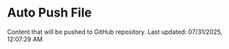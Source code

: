 # Auto Push File

Content that will be pushed to GitHub repository.
Last updated: 07/31/2025, 12:07:29 AM